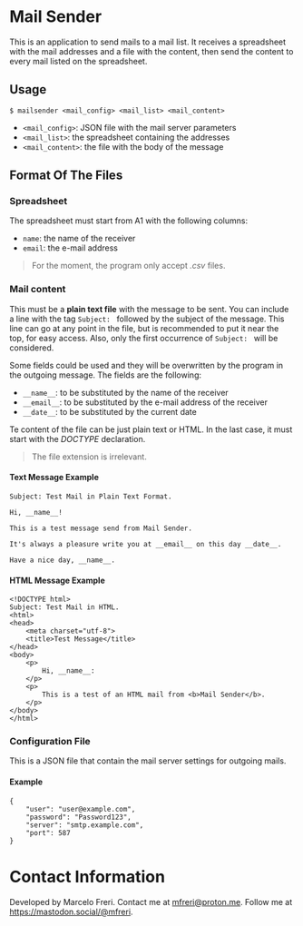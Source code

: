 # Mail Sender

This is an application to send mails to a mail list. It receives a spreadsheet
with the mail addresses and a file with the content, then send the content to
every mail listed on the spreadsheet.


## Usage

```
$ mailsender <mail_config> <mail_list> <mail_content>
```

* `<mail_config>`: JSON file with the mail server parameters
* `<mail_list>`: the spreadsheet containing the addresses
* `<mail_content>`: the file with the body of the message


## Format Of The Files

### Spreadsheet

The spreadsheet must start from A1 with the following columns:

* `name`: the name of the receiver
* `email`: the e-mail address

> For the moment, the program only accept *.csv* files.


### Mail content

This must be a **plain text file** with the message to be sent. You can include
a line with the tag `Subject: ` followed by the subject of the message. This
line can go at any point in the file, but is recommended to put it near the top,
for easy access. Also, only the first occurrence of `Subject: ` will be
considered.

Some fields could be used and they will be overwritten by the program in the
outgoing message. The fields are the following:

* `__name__`: to be substituted by the name of the receiver
* `__email__`: to be substituted by the e-mail address of the receiver
* `__date__`: to be substituted by the current date

Te content of the file can be just plain text or HTML. In the last case, it must
start with the *DOCTYPE* declaration.

> The file extension is irrelevant.

#### Text Message Example

```
Subject: Test Mail in Plain Text Format.

Hi, __name__!

This is a test message send from Mail Sender.

It's always a pleasure write you at __email__ on this day __date__.

Have a nice day, __name__.

```

#### HTML Message Example

```
<!DOCTYPE html>
Subject: Test Mail in HTML.
<html>
<head>
	<meta charset="utf-8">
	<title>Test Message</title>
</head>
<body>
	<p>
		Hi, __name__:
	</p>
	<p>
		This is a test of an HTML mail from <b>Mail Sender</b>.
	</p>
</body>
</html>
```


### Configuration File

This is a JSON file that contain the mail server settings for outgoing mails.

#### Example

```
{
	"user": "user@example.com",
	"password": "Password123",
	"server": "smtp.example.com",
	"port": 587
}
```

# Contact Information

Developed by Marcelo Freri. Contact me at mfreri@proton.me. 
Follow me at https://mastodon.social/@mfreri.

